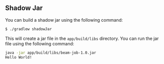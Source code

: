 ## Shadow Jar

You can build a shadow jar using the following command:

```bash
$ ./gradlew shadowJar
```

This will create a jar file in the `app/build/libs` directory. You can run the jar file using the following command:

```bash
java -jar app/build/libs/beam-job-1.0.jar 
Hello World!
```

